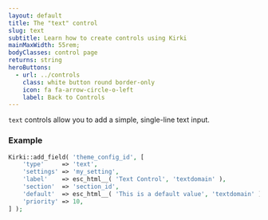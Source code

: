 ```yaml
---
layout: default
title: The "text" control
slug: text
subtitle: Learn how to create controls using Kirki
mainMaxWidth: 55rem;
bodyClasses: control page
returns: string
heroButtons:
  - url: ../controls
    class: white button round border-only
    icon: fa fa-arrow-circle-o-left
    label: Back to Controls
---
```


`text` controls allow you to add a simple, single-line text input.

### Example

```php
Kirki::add_field( 'theme_config_id', [
	'type'     => 'text',
	'settings' => 'my_setting',
	'label'    => esc_html__( 'Text Control', 'textdomain' ),
	'section'  => 'section_id',
	'default'  => esc_html__( 'This is a default value', 'textdomain' ),
	'priority' => 10,
] );
```
